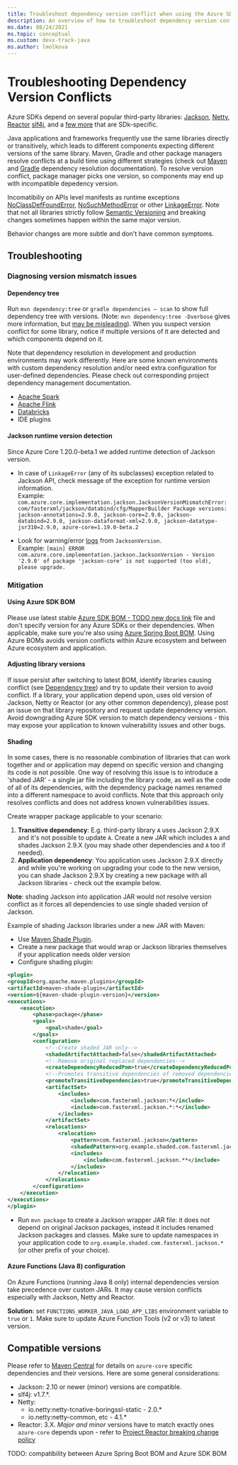 ```yaml
---
title: Troubleshoot dependency version conflict when using the Azure SDK for Java
description: An overview of how to troubleshoot dependency version conflicts related to using the Azure SDK for Java
ms.date: 08/24/2021
ms.topic: conceptual
ms.custom: devx-track-java
ms.author: lmolkova
---
```


# Troubleshooting Dependency Version Conflicts

Azure SDKs depend on several popular third-party libraries: [Jackson](https://github.com/FasterXML/jackson), [Netty](https://netty.io/), [Reactor](https://projectreactor.io/)
[slf4j](http://www.slf4j.org/), and a [few more](https://azure.github.io/azure-sdk/docs/java/approved_dependencies.html) that are SDk-specific.

Java applications and frameworks frequently use the same libraries directly or transitively, which leads to different components expecting different versions of the same library. Maven, Gradle and other package managers resolve conflicts at a build time using different strategies (check out [Maven](https://maven.apache.org/guides/introduction/introduction-to-dependency-mechanism.html) and [Gradle](https://docs.gradle.org/current/userguide/dependency_resolution.html) dependency resolution documentation).
To resolve version conflict, package manager picks one version, so components may end up with incompatible depedency version.

Incomatibiliy on APIs level manifests as runtime exceptions [NoClassDefFoundError](https://docs.oracle.com/javase/8/docs/api/java/lang/NoClassDefFoundError.html), [NoSuchMethodError](https://docs.oracle.com/javase/8/docs/api/java/lang/NoSuchMethodError.html) or other [LinkageError](https://docs.oracle.com/javase/8/docs/api/java/lang/LinkageError.html). Note that not all libraries strictly follow [Semantic Versioning](https://semver.org/) and breaking changes sometimes happen within the same major version.

Behavior changes are more subtle and don't have common symptoms.

## Troubleshooting

### Diagnosing version mismatch issues

#### Dependency tree

Run `mvn dependency:tree` or `gradle dependencies — scan` to show full dependency tree with versions. (Note: `mvn dependency:tree -Dverbose` gives more information, but [may  be misleading](https://maven.apache.org/shared/maven-dependency-tree/)). When you suspect version conflict for some library, notice if multiple versions of it are detected and which components depend on it.

Note that dependency resolution in development and production environments may work differently. Here are some known environments with custom dependency resolution and/or need extra configuration for user-defined dependencies. Please check out corresponding project dependency management documentation.

- [Apache Spark](https://spark.apache.org/docs/latest/submitting-applications.html#bundling-your-applications-dependencies)
- [Apache Flink](https://ci.apache.org/projects/flink/flink-docs-release-1.13/docs/dev/datastream/project-configuration/)
- [Databricks](https://kb.databricks.com/libraries/maven-library-version-mgmt.html)
- IDE plugins

#### Jackson runtime version detection

Since Azure Core 1.20.0-beta.1 we added runtime detection of Jackson version.

- In case of `LinkageError` (any of its subclasses) exception related to Jackson API, check message of the exception for runtime version information.</br>Example: `com.azure.core.implementation.jackson.JacksonVersionMismatchError: com/fasterxml/jackson/databind/cfg/MapperBuilder Package versions: jackson-annotations=2.9.0, jackson-core=2.9.0, jackson-databind=2.9.0, jackson-dataformat-xml=2.9.0, jackson-datatype-jsr310=2.9.0, azure-core=1.19.0-beta.2`

- Look for warning/error [logs](https://docs.microsoft.com/azure/developer/java/sdk/logging-overview) from `JacksonVersion`.</br>Example: `[main] ERROR com.azure.core.implementation.jackson.JacksonVersion - Version '2.9.0' of package 'jackson-core' is not supported (too old), please upgrade.`

### Mitigation

#### Using Azure SDK BOM

Please use latest stable [Azure SDK BOM - TODO new docs link](https://devblogs.microsoft.com/azure-sdk/dependency-management-for-java/#azure-sdk-bom) file and don't specify version for any Azure SDKs or their dependencies. When applicable, make sure you're also using [Azure Spring Boot BOM](https://mvnrepository.com/artifact/com.microsoft.azure/azure-spring-boot-bom). Using Azure BOMs avoids version conflicts within Azure ecosystem and between Azure ecosystem and application.

#### Adjusting library versions

If issue persist after switching to latest BOM, identify libraries causing conflict (see [Dependency tree](#dependency-tree)) and try to update their version to avoid conflict. If a library, your application depend upon, uses old version of Jackson, Netty or Reactor (or any other common dependency), please post an issue on that library repository and request update dependency version.
Avoid downgrading Azure SDK version to match dependency versions - this may expose your application to known vulnerability issues and other bugs.

#### Shading

In some cases, there is no reasonable combination of libraries that can work together and or application may depend on specific version  and changing its code is not possible.
One way of resolving this issue is to introduce a 'shaded JAR' - a single jar file including the library code, as well as the code of all of its dependencies, with the dependency package names renamed into a different namespace to avoid conflicts. Note that this approach only resolves conflicts and does not address known vulnerabilities issues.

Create wrapper package applicable to your scenario:

1. **Transitive dependency**: E.g. third-party library `A` uses Jackson 2.9.X and it's not possible to update `A`. Create a new JAR which includes `A` and shades Jackson 2.9.X (you may shade other dependencies and `A` too if needed).
2. **Application dependency**: You application uses Jackson 2.9.X directly and while you're working on upgrading your code to the new version, you can shade Jackson 2.9.X by creating a new package with all Jackson libraries - check out the example below.

**Note**: shading Jackson into application JAR would not resolve version conflict as it forces all dependencies to use single shaded version of Jackson.

Example of shading Jackson libraries under a new JAR with Maven:

- Use [Maven Shade Plugin](https://maven.apache.org/plugins/maven-shade-plugin/).
- Create a new package that would wrap or Jackson libraries themselves if your application needs older version
- Configure shading plugin:

```xml
<plugin>
<groupId>org.apache.maven.plugins</groupId>
<artifactId>maven-shade-plugin</artifactId>
<version>${maven-shade-plugin-version}</version>
<executions>
    <execution>
        <phase>package</phase>
        <goals>
            <goal>shade</goal>
        </goals>
        <configuration>
            <!--Create shaded JAR only-->
            <shadedArtifactAttached>false</shadedArtifactAttached>
            <!--Remove original replaced dependencies-->
            <createDependencyReducedPom>true</createDependencyReducedPom>
            <!--Promotes transitive dependencies of removed dependencies to direct-->
            <promoteTransitiveDependencies>true</promoteTransitiveDependencies>
            <artifactSet>
                <includes>
                    <include>com.fasterxml.jackson:*</include>
                    <include>com.fasterxml.jackson.*:*</include>
                </includes>
            </artifactSet>
            <relocations>
                <relocation>
                    <pattern>com.fasterxml.jackson</pattern>
                    <shadedPattern>org.example.shaded.com.fasterxml.jackson</shadedPattern>
                    <includes>
                        <include>com.fasterxml.jackson.**</include>
                    </includes>
                </relocation>
            </relocations>
        </configuration>
    </execution>
</executions>
</plugin>
```

- Run `mvn package` to create a Jackson wrapper JAR file: it does not depend on original Jackson packages, instead it includes renamed Jackson packages and classes. Make sure to update namespaces in your application code to `org.example.shaded.com.fasterxml.jackson.*` (or other prefix of your choice).

#### Azure Functions (Java 8) configuration

On Azure Functions (running Java 8 only) internal dependencies version take precedence over custom JARs. It may cause version conflicts especially with Jackson, Netty and Reactor.

**Solution**: set `FUNCTIONS_WORKER_JAVA_LOAD_APP_LIBS` environment variable to `true` or `1`. Make sure to update Azure Function Tools (v2 or v3) to latest version.

## Compatible versions

Please refer to [Maven Central](https://mvnrepository.com/artifact/com.azure/azure-core) for details on `azure-core` specific dependencies and their versions. Here are some general considerations:

- Jackson: 2.10 or newer (minor) versions are compatible.
- slf4j: v1.7.*.
- Netty:
  - io.netty:netty-tcnative-boringssl-static - 2.0.*
  - io.netty:netty-common, etc - 4.1.*
- Reactor: 3.X. *Major and minor* versions have to match exactly ones `azure-core` depends upon - refer to [Project Reactor breaking change policy](https://github.com/reactor/.github/blob/main/SUPPORT.adoc#our-policy-on-deprecations)

TODO: compatibility between Azure Spring Boot BOM and Azure SDK BOM
